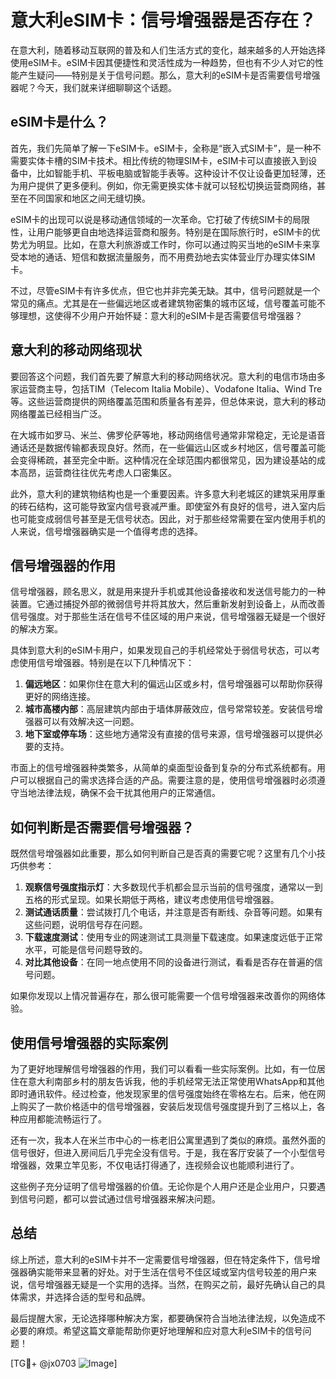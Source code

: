 # 意大利eSIM卡：信号增强器是否存在？

在意大利，随着移动互联网的普及和人们生活方式的变化，越来越多的人开始选择使用eSIM卡。eSIM卡因其便捷性和灵活性成为一种趋势，但也有不少人对它的性能产生疑问——特别是关于信号问题。那么，意大利的eSIM卡是否需要信号增强器呢？今天，我们就来详细聊聊这个话题。

## eSIM卡是什么？

首先，我们先简单了解一下eSIM卡。eSIM卡，全称是“嵌入式SIM卡”，是一种不需要实体卡槽的SIM卡技术。相比传统的物理SIM卡，eSIM卡可以直接嵌入到设备中，比如智能手机、平板电脑或智能手表等。这种设计不仅让设备更加轻薄，还为用户提供了更多便利。例如，你无需更换实体卡就可以轻松切换运营商网络，甚至在不同国家和地区之间无缝切换。

eSIM卡的出现可以说是移动通信领域的一次革命。它打破了传统SIM卡的局限性，让用户能够更自由地选择运营商和服务。特别是在国际旅行时，eSIM卡的优势尤为明显。比如，在意大利旅游或工作时，你可以通过购买当地的eSIM卡来享受本地的通话、短信和数据流量服务，而不用费劲地去实体营业厅办理实体SIM卡。

不过，尽管eSIM卡有许多优点，但它也并非完美无缺。其中，信号问题就是一个常见的痛点。尤其是在一些偏远地区或者建筑物密集的城市区域，信号覆盖可能不够理想，这使得不少用户开始怀疑：意大利的eSIM卡是否需要信号增强器？

## 意大利的移动网络现状

要回答这个问题，我们首先要了解意大利的移动网络状况。意大利的电信市场由多家运营商主导，包括TIM（Telecom Italia Mobile）、Vodafone Italia、Wind Tre等。这些运营商提供的网络覆盖范围和质量各有差异，但总体来说，意大利的移动网络覆盖已经相当广泛。

在大城市如罗马、米兰、佛罗伦萨等地，移动网络信号通常非常稳定，无论是语音通话还是数据传输都表现良好。然而，在一些偏远山区或乡村地区，信号覆盖可能会变得稀疏，甚至完全中断。这种情况在全球范围内都很常见，因为建设基站的成本高昂，运营商往往优先考虑人口密集区。

此外，意大利的建筑物结构也是一个重要因素。许多意大利老城区的建筑采用厚重的砖石结构，这可能导致室内信号衰减严重。即使室外有良好的信号，进入室内后也可能变成弱信号甚至是无信号状态。因此，对于那些经常需要在室内使用手机的人来说，信号增强器确实是一个值得考虑的选择。

## 信号增强器的作用

信号增强器，顾名思义，就是用来提升手机或其他设备接收和发送信号能力的一种装置。它通过捕捉外部的微弱信号并将其放大，然后重新发射到设备上，从而改善信号强度。对于那些生活在信号不佳区域的用户来说，信号增强器无疑是一个很好的解决方案。

具体到意大利的eSIM卡用户，如果发现自己的手机经常处于弱信号状态，可以考虑使用信号增强器。特别是在以下几种情况下：

1. **偏远地区**：如果你住在意大利的偏远山区或乡村，信号增强器可以帮助你获得更好的网络连接。
2. **城市高楼内部**：高层建筑内部由于墙体屏蔽效应，信号常常较差。安装信号增强器可以有效解决这一问题。
3. **地下室或停车场**：这些地方通常没有直接的信号来源，信号增强器可以提供必要的支持。

市面上的信号增强器种类繁多，从简单的桌面型设备到复杂的分布式系统都有。用户可以根据自己的需求选择合适的产品。需要注意的是，使用信号增强器时必须遵守当地法律法规，确保不会干扰其他用户的正常通信。

## 如何判断是否需要信号增强器？

既然信号增强器如此重要，那么如何判断自己是否真的需要它呢？这里有几个小技巧供参考：

1. **观察信号强度指示灯**：大多数现代手机都会显示当前的信号强度，通常以一到五格的形式呈现。如果长期低于两格，建议考虑使用信号增强器。
2. **测试通话质量**：尝试拨打几个电话，并注意是否有断线、杂音等问题。如果有这些问题，说明信号存在问题。
3. **下载速度测试**：使用专业的网速测试工具测量下载速度。如果速度远低于正常水平，可能是信号问题导致的。
4. **对比其他设备**：在同一地点使用不同的设备进行测试，看看是否存在普遍的信号问题。

如果你发现以上情况普遍存在，那么很可能需要一个信号增强器来改善你的网络体验。

## 使用信号增强器的实际案例

为了更好地理解信号增强器的作用，我们可以看看一些实际案例。比如，有一位居住在意大利南部乡村的朋友告诉我，他的手机经常无法正常使用WhatsApp和其他即时通讯软件。经过检查，他发现家里的信号强度始终在零格左右。后来，他在网上购买了一款价格适中的信号增强器，安装后发现信号强度提升到了三格以上，各种应用都能流畅运行了。

还有一次，我本人在米兰市中心的一栋老旧公寓里遇到了类似的麻烦。虽然外面的信号很好，但进入房间后几乎完全没有信号。于是，我在客厅安装了一个小型信号增强器，效果立竿见影，不仅电话打得通了，连视频会议也能顺利进行了。

这些例子充分证明了信号增强器的价值。无论你是个人用户还是企业用户，只要遇到信号问题，都可以尝试通过信号增强器来解决问题。

## 总结

综上所述，意大利的eSIM卡并不一定需要信号增强器，但在特定条件下，信号增强器确实能带来显著的好处。对于生活在信号不佳区域或室内信号较差的用户来说，信号增强器无疑是一个实用的选择。当然，在购买之前，最好先确认自己的具体需求，并选择合适的型号和品牌。

最后提醒大家，无论选择哪种解决方案，都要确保符合当地法律法规，以免造成不必要的麻烦。希望这篇文章能帮助你更好地理解和应对意大利eSIM卡的信号问题！

[TG💪+ @jx0703 ![Image](https://github.com/user-attachments/assets/dbca1d08-cadb-493c-b0ec-ad6f7a83f270)]
